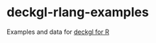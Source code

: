 
<!-- README.md is generated from README.Rmd. Please edit that file -->
deckgl-rlang-examples
=====================

Examples and data for [deckgl for R](https://github.com/crazycapivara/deckgl)
